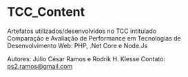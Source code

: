 # TCC_Content


Artefatos utilizados/desenvolvidos no TCC intitulado <br />
Comparação e Avaliação de Performance em Tecnologias
de Desenvolvimento Web: PHP, .Net Core e Node.Js <br />

Autores: Júlio César Ramos e Rodrik H. Klesse
Contato: ps2.ramos@gmail.com

